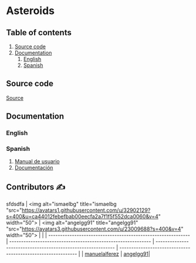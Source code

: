 # **Asteroids**
## Table of contents

1. [Source code](#Source-code)
2. [Documentation](#Documentation)
   1. [English](#Spanish)
   2. [Spanish](#Spanish)


## Source code
[Source](src)

## Documentation

### English


### Spanish
1. [Manual de usuario](documentation/spanish/Manual%20de%20usuario.md)
2. [Documentación](documentation/spanish/Documentacion.md)


## Contributors ✍️
sfdsdfa
| <img alt="ismaelbg" title="ismaelbg "src="https://avatars1.githubusercontent.com/u/32902129?s=400&u=ca44012febefbab00eecfa2a7f1f5f552dca0060&v=4" width="50"> | <img alt="angelgg91" title="angelgg91" "src="https://avatars3.githubusercontent.com/u/23009688?s=400&v=4" width="50"> |  |
| ------------------------------------------------------------ | ------------------------------------------------------------ | ------------------------------------------------------------ | ------------------------------------------------------------ |
| [manuelalferez](https://github.com/manuelalferez)            | [angelgg91](https://github.com/angelgg91)|
